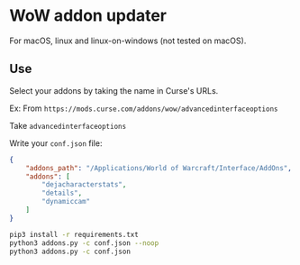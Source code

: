 # WoW addon updater

For macOS, linux and linux-on-windows (not tested on macOS).

## Use

Select your addons by taking the name in Curse's URLs.

Ex: From `https://mods.curse.com/addons/wow/advancedinterfaceoptions`

Take `advancedinterfaceoptions`

Write your `conf.json` file:
```json
{
	"addons_path": "/Applications/World of Warcraft/Interface/AddOns",
	"addons": [
		"dejacharacterstats",
		"details",
		"dynamiccam"
	]
}
```

```bash
pip3 install -r requirements.txt
python3 addons.py -c conf.json --noop
python3 addons.py -c conf.json
```
